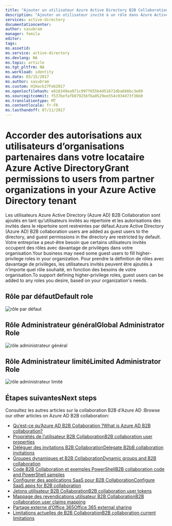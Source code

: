```yaml
---
title: "Ajouter un utilisateur Azure Active Directory B2B Collaboration à un rôle | Microsoft Docs"
description: "Ajouter un utilisateur invité à un rôle dans Azure Active Directory"
services: active-directory
documentationcenter: 
author: sasubram
manager: femila
editor: 
tags: 
ms.assetid: 
ms.service: active-directory
ms.devlang: NA
ms.topic: article
ms.tgt_pltfrm: NA
ms.workload: identity
ms.date: 03/15/2017
ms.author: sasubram
ms.custom: H1Hack27Feb2017
ms.openlocfilehash: e816349ea971c997f655b4d51672dba666bc3e89
ms.sourcegitcommit: f537befafb079256fba0529ee554c034d73f36b0
ms.translationtype: MT
ms.contentlocale: fr-FR
ms.lasthandoff: 07/11/2017
---
```

# <a name="grant-permissions-to-users-from-partner-organizations-in-your-azure-active-directory-tenant"></a><span data-ttu-id="16efe-103">Accorder des autorisations aux utilisateurs d’organisations partenaires dans votre locataire Azure Active Directory</span><span class="sxs-lookup"><span data-stu-id="16efe-103">Grant permissions to users from partner organizations in your Azure Active Directory tenant</span></span>

<span data-ttu-id="16efe-104">Les utilisateurs Azure Active Directory (Azure AD) B2B Collaboration sont ajoutés en tant qu’utilisateurs invités au répertoire et les autorisations des invités dans le répertoire sont restreintes par défaut.</span><span class="sxs-lookup"><span data-stu-id="16efe-104">Azure Active Directory (Azure AD) B2B collaboration users are added as guest users to the directory, and guest permissions in the directory are restricted by default.</span></span> <span data-ttu-id="16efe-105">Votre entreprise a peut-être besoin que certains utilisateurs invités occupent des rôles avec davantage de privilèges dans votre organisation.</span><span class="sxs-lookup"><span data-stu-id="16efe-105">Your business may need some guest users to fill higher-privilege roles in your organization.</span></span> <span data-ttu-id="16efe-106">Pour prendre la définition de rôles avec davantage de privilèges, les utilisateurs invités peuvent être ajoutés à n’importe quel rôle souhaité, en fonction des besoins de votre organisation.</span><span class="sxs-lookup"><span data-stu-id="16efe-106">To support defining higher-privilege roles, guest users can be added to any roles you desire, based on your organization's needs.</span></span>

## <a name="default-role"></a><span data-ttu-id="16efe-107">Rôle par défaut</span><span class="sxs-lookup"><span data-stu-id="16efe-107">Default role</span></span>

![rôle par défaut](./media/active-directory-b2b-add-guest-to-role/default-role.png)

## <a name="global-administrator-role"></a><span data-ttu-id="16efe-109">Rôle Administrateur général</span><span class="sxs-lookup"><span data-stu-id="16efe-109">Global Administrator Role</span></span>

![rôle administrateur général](./media/active-directory-b2b-add-guest-to-role/global-admin-role.png)

## <a name="limited-administrator-role"></a><span data-ttu-id="16efe-111">Rôle Administrateur limité</span><span class="sxs-lookup"><span data-stu-id="16efe-111">Limited Administrator Role</span></span>

![rôle administrateur limité](./media/active-directory-b2b-add-guest-to-role/limited-admin-role.png)

## <a name="next-steps"></a><span data-ttu-id="16efe-113">Étapes suivantes</span><span class="sxs-lookup"><span data-stu-id="16efe-113">Next steps</span></span>

<span data-ttu-id="16efe-114">Consultez les autres articles sur la collaboration B2B d'Azure AD :</span><span class="sxs-lookup"><span data-stu-id="16efe-114">Browse our other articles on Azure AD B2B collaboration:</span></span>

* [<span data-ttu-id="16efe-115">Qu’est-ce qu’Azure AD B2B Collaboration ?</span><span class="sxs-lookup"><span data-stu-id="16efe-115">What is Azure AD B2B collaboration?</span></span>](active-directory-b2b-what-is-azure-ad-b2b.md)
* [<span data-ttu-id="16efe-116">Propriétés de l’utilisateur B2B Collaboration</span><span class="sxs-lookup"><span data-stu-id="16efe-116">B2B collaboration user properties</span></span>](active-directory-b2b-user-properties.md)
* [<span data-ttu-id="16efe-117">Déléguer des invitations B2B Collaboration</span><span class="sxs-lookup"><span data-stu-id="16efe-117">Delegate B2bB collaboration invitations</span></span>](active-directory-b2b-delegate-invitations.md)
* [<span data-ttu-id="16efe-118">Groupes dynamiques et B2B Collaboration</span><span class="sxs-lookup"><span data-stu-id="16efe-118">Dynamic groups and B2B collaboration</span></span>](active-directory-b2b-dynamic-groups.md)
* [<span data-ttu-id="16efe-119">Code B2B Collaboration et exemples PowerShell</span><span class="sxs-lookup"><span data-stu-id="16efe-119">B2B collaboration code and PowerShell samples</span></span>](active-directory-b2b-code-samples.md)
* [<span data-ttu-id="16efe-120">Configurer des applications SaaS pour B2B Collaboration</span><span class="sxs-lookup"><span data-stu-id="16efe-120">Configure SaaS apps for B2B collaboration</span></span>](active-directory-b2b-configure-saas-apps.md)
* [<span data-ttu-id="16efe-121">Jetons utilisateur B2B Collaboration</span><span class="sxs-lookup"><span data-stu-id="16efe-121">B2B collaboration user tokens</span></span>](active-directory-b2b-user-token.md)
* [<span data-ttu-id="16efe-122">Mappage des revendications utilisateur B2B Collaboration</span><span class="sxs-lookup"><span data-stu-id="16efe-122">B2B collaboration user claims mapping</span></span>](active-directory-b2b-claims-mapping.md)
* [<span data-ttu-id="16efe-123">Partage externe d’Office 365</span><span class="sxs-lookup"><span data-stu-id="16efe-123">Office 365 external sharing</span></span>](active-directory-b2b-o365-external-user.md)
* [<span data-ttu-id="16efe-124">Limitations actuelles de B2B Collaboration</span><span class="sxs-lookup"><span data-stu-id="16efe-124">B2B collaboration current limitations</span></span>](active-directory-b2b-current-limitations.md)

